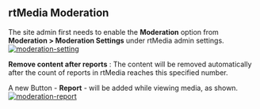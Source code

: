## rtMedia Moderation


The site admin first needs to enable the **Moderation** option from **Moderation > Moderation Settings** under rtMedia admin settings.
[![moderation-setting](https://cloud.githubusercontent.com/assets/7771963/7881464/c96b8ae2-0620-11e5-867d-d6a8c807dc85.png)](https://cloud.githubusercontent.com/assets/7771963/7881464/c96b8ae2-0620-11e5-867d-d6a8c807dc85.png)


**Remove content after reports** : The content will be removed automatically after the count of reports in rtMedia reaches this specified number.

A new Button -  **Report** - will be added while viewing media, as shown.
[![moderation-report](https://cloud.githubusercontent.com/assets/7771963/7881806/84049c74-0624-11e5-8cbd-0f086da6a749.png)](https://cloud.githubusercontent.com/assets/7771963/7881806/84049c74-0624-11e5-8cbd-0f086da6a749.png)

